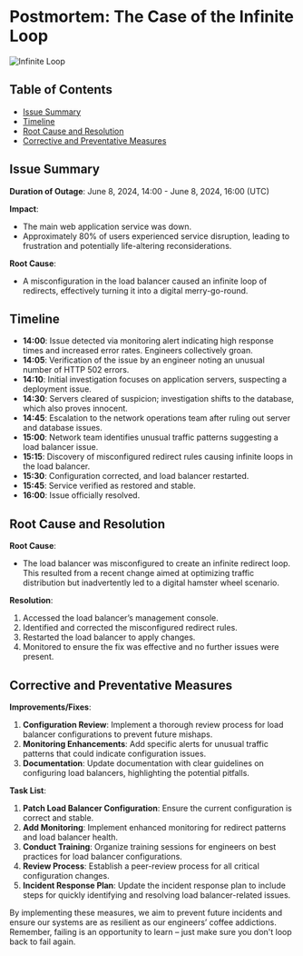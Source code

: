 # Postmortem: The Case of the Infinite Loop

![Infinite Loop](https://www.google.com/url?sa=i&url=https%3A%2F%2Fwww.sciencefocus.com%2Fscience%2Fgetting-lost-in-infinite-loops&psig=AOvVaw0UgrhGa5OqOOOM9E6s4bpP&ust=1718027278435000&source=images&cd=vfe&opi=89978449&ved=0CBIQjRxqFwoTCID7wcDUzoYDFQAAAAAdAAAAABAE)

## Table of Contents
- [Issue Summary](#issue-summary)
- [Timeline](#timeline)
- [Root Cause and Resolution](#root-cause-and-resolution)
- [Corrective and Preventative Measures](#corrective-and-preventative-measures)

## Issue Summary
**Duration of Outage**: June 8, 2024, 14:00 - June 8, 2024, 16:00 (UTC)

**Impact**: 
- The main web application service was down.
- Approximately 80% of users experienced service disruption, leading to frustration and potentially life-altering reconsiderations.

**Root Cause**: 
- A misconfiguration in the load balancer caused an infinite loop of redirects, effectively turning it into a digital merry-go-round.

## Timeline
- **14:00**: Issue detected via monitoring alert indicating high response times and increased error rates. Engineers collectively groan.
- **14:05**: Verification of the issue by an engineer noting an unusual number of HTTP 502 errors. 
- **14:10**: Initial investigation focuses on application servers, suspecting a deployment issue.
- **14:30**: Servers cleared of suspicion; investigation shifts to the database, which also proves innocent.
- **14:45**: Escalation to the network operations team after ruling out server and database issues.
- **15:00**: Network team identifies unusual traffic patterns suggesting a load balancer issue.
- **15:15**: Discovery of misconfigured redirect rules causing infinite loops in the load balancer.
- **15:30**: Configuration corrected, and load balancer restarted. 
- **15:45**: Service verified as restored and stable.
- **16:00**: Issue officially resolved.

## Root Cause and Resolution
**Root Cause**:
- The load balancer was misconfigured to create an infinite redirect loop. This resulted from a recent change aimed at optimizing traffic distribution but inadvertently led to a digital hamster wheel scenario.

**Resolution**:
1. Accessed the load balancer’s management console.
2. Identified and corrected the misconfigured redirect rules.
3. Restarted the load balancer to apply changes.
4. Monitored to ensure the fix was effective and no further issues were present.


## Corrective and Preventative Measures
**Improvements/Fixes**:
1. **Configuration Review**: Implement a thorough review process for load balancer configurations to prevent future mishaps.
2. **Monitoring Enhancements**: Add specific alerts for unusual traffic patterns that could indicate configuration issues.
3. **Documentation**: Update documentation with clear guidelines on configuring load balancers, highlighting the potential pitfalls.

**Task List**:
1. **Patch Load Balancer Configuration**: Ensure the current configuration is correct and stable.
2. **Add Monitoring**: Implement enhanced monitoring for redirect patterns and load balancer health.
3. **Conduct Training**: Organize training sessions for engineers on best practices for load balancer configurations.
4. **Review Process**: Establish a peer-review process for all critical configuration changes.
5. **Incident Response Plan**: Update the incident response plan to include steps for quickly identifying and resolving load balancer-related issues.

By implementing these measures, we aim to prevent future incidents and ensure our systems are as resilient as our engineers’ coffee addictions. Remember, failing is an opportunity to learn – just make sure you don't loop back to fail again.
